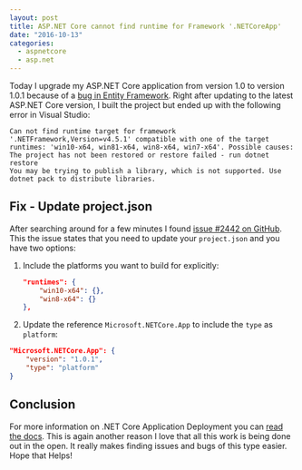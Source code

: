 ```yaml
---
layout: post
title: ASP.NET Core cannot find runtime for Framework '.NETCoreApp'
date: "2016-10-13"
categories:
  - aspnetcore
  - asp.net
---
```


Today I upgrade my ASP.NET Core application from version 1.0 to version 1.0.1 because of a [bug in Entity Framework](https://github.com/aspnet/EntityFramework/issues/5454).   Right after updating to the latest ASP.NET Core version, I built the project but ended up with the following error in Visual Studio:

```
Can not find runtime target for framework '.NETFramework,Version=v4.5.1' compatible with one of the target runtimes: 'win10-x64, win81-x64, win8-x64, win7-x64'. Possible causes:
The project has not been restored or restore failed - run dotnet restore
You may be trying to publish a library, which is not supported. Use dotnet pack to distribute libraries.
```

## Fix - Update project.json
After searching around for a few minutes I found [issue #2442 on GitHub](https://github.com/dotnet/cli/issues/2442#issuecomment-233154291).  This the issue states that you need to update your ```project.json``` and you have two options:

1. Include the platforms you want to build for explicitly:

    ```json
    "runtimes": {
        "win10-x64": {},
        "win8-x64": {} 
    },
    ```
2. Update the reference ```Microsoft.NETCore.App``` to include the ```type``` as ```platform```:

```json
"Microsoft.NETCore.App": {
    "version": "1.0.1",
    "type": "platform"
}
```

## Conclusion 
For more information on .NET Core Application Deployment you can [read the docs](https://docs.microsoft.com/en-us/dotnet/articles/core/deploying/index).  This is again another reason I love that all this work is being done out in the open. It really makes finding issues and bugs of this type easier.  Hope that Helps!